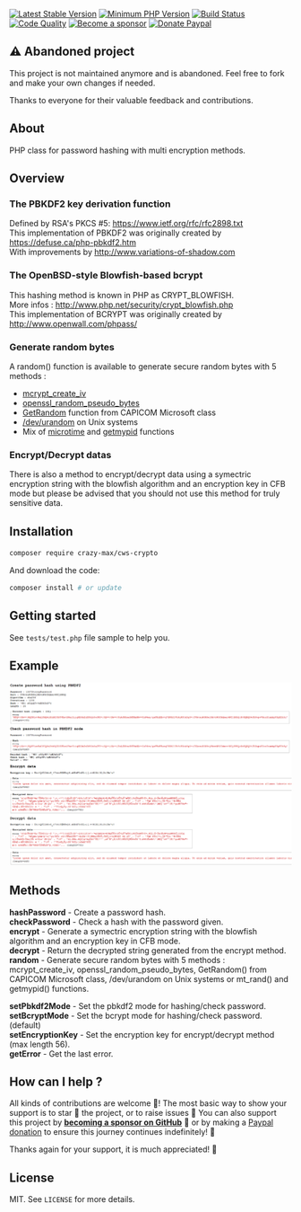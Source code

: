[![Latest Stable Version](https://img.shields.io/packagist/v/crazy-max/cws-crypto.svg?style=flat-square)](https://packagist.org/packages/crazy-max/cws-crypto)
[![Minimum PHP Version](https://img.shields.io/badge/php-%3E%3D%205.3.0-8892BF.svg?style=flat-square)](https://php.net/)
[![Build Status](https://img.shields.io/travis/com/crazy-max/CwsCrypto/master.svg?style=flat-square)](https://travis-ci.com/crazy-max/CwsCrypto)
[![Code Quality](https://img.shields.io/codacy/grade/1ca10af9d98e4002aee165a0b17b0627.svg?style=flat-square)](https://www.codacy.com/app/crazy-max/CwsCrypto)
[![Become a sponsor](https://img.shields.io/badge/sponsor-crazy--max-181717.svg?logo=github&style=flat-square)](https://github.com/sponsors/crazy-max)
[![Donate Paypal](https://img.shields.io/badge/donate-paypal-00457c.svg?logo=paypal&style=flat-square)](https://www.paypal.me/crazyws)

## :warning: Abandoned project

This project is not maintained anymore and is abandoned. Feel free to fork and make your own changes if needed.

Thanks to everyone for their valuable feedback and contributions.

## About

PHP class for password hashing with multi encryption methods.

## Overview

### The PBKDF2 key derivation function

Defined by RSA's PKCS #5: https://www.ietf.org/rfc/rfc2898.txt<br />
This implementation of PBKDF2 was originally created by https://defuse.ca/php-pbkdf2.htm<br />
With improvements by http://www.variations-of-shadow.com

### The OpenBSD-style Blowfish-based bcrypt

This hashing method is known in PHP as CRYPT_BLOWFISH.<br />
More infos : http://www.php.net/security/crypt_blowfish.php<br />
This implementation of BCRYPT was originally created by http://www.openwall.com/phpass/

### Generate random bytes
 
 A random() function is available to generate secure random bytes with 5 methods :
* [mcrypt_create_iv](http://php.net/manual/en/function.mcrypt-create-iv.php)
* [openssl_random_pseudo_bytes](http://php.net/manual/en/function.openssl-random-pseudo-bytes.php)
* [GetRandom](http://msdn.microsoft.com/en-us/library/aa388176%28VS.85%29.aspx) function from CAPICOM Microsoft class
* [/dev/urandom](http://en.wikipedia.org/wiki//dev/random) on Unix systems
* Mix of [microtime](http://php.net/manual/en/function.microtime.php) and [getmypid](http://php.net/manual/en/function.getmypid.php) functions

### Encrypt/Decrypt datas

There is also a method to encrypt/decrypt data using a symectric encryption string with the blowfish algorithm and an encryption key in CFB mode but please be advised that you should not use this method for truly sensitive data. 

## Installation

```bash
composer require crazy-max/cws-crypto
```

And download the code:

```bash
composer install # or update
```

## Getting started

See `tests/test.php` file sample to help you.

## Example

![](.res/example.png)

## Methods

**hashPassword** - Create a password hash.<br />
**checkPassword** - Check a hash with the password given.<br />
**encrypt** - Generate a symectric encryption string with the blowfish algorithm and an encryption key in CFB mode.<br />
**decrypt** - Return the decrypted string generated from the encrypt method.<br />
**random** - Generate secure random bytes with 5 methods : mcrypt_create_iv, openssl_random_pseudo_bytes, GetRandom() from CAPICOM Microsoft class, /dev/urandom on Unix systems or mt_rand() and getmypid() functions.<br />

**setPbkdf2Mode** - Set the pbkdf2 mode for hashing/check password.<br />
**setBcryptMode** - Set the bcrypt mode for hashing/check password. (default)<br />
**setEncryptionKey** - Set the encryption key for encrypt/decrypt method (max length 56).<br />
**getError** - Get the last error.<br />

## How can I help ?

All kinds of contributions are welcome :raised_hands:! The most basic way to show your support is to star :star2: the project, or to raise issues :speech_balloon: You can also support this project by [**becoming a sponsor on GitHub**](https://github.com/sponsors/crazy-max) :clap: or by making a [Paypal donation](https://www.paypal.me/crazyws) to ensure this journey continues indefinitely! :rocket:

Thanks again for your support, it is much appreciated! :pray:

## License

MIT. See `LICENSE` for more details.
